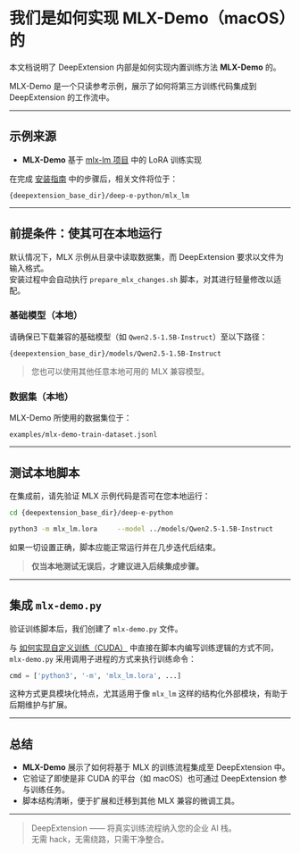 # 我们是如何实现 MLX-Demo（macOS）的

本文档说明了 DeepExtension 内部是如何实现内置训练方法 **MLX-Demo** 的。

MLX-Demo 是一个只读参考示例，展示了如何将第三方训练代码集成到 DeepExtension 的工作流中。

---

## 示例来源

- **MLX-Demo** 基于 [mlx-lm 项目](https://github.com/ml-explore/mlx-lm) 中的 LoRA 训练实现

在完成 [安装指南](developer/install.md) 中的步骤后，相关文件将位于：

```
{deepextension_base_dir}/deep-e-python/mlx_lm
```

---

## 前提条件：使其可在本地运行

默认情况下，MLX 示例从目录中读取数据集，而 DeepExtension 要求以文件为输入格式。  
安装过程中会自动执行 `prepare_mlx_changes.sh` 脚本，对其进行轻量修改以适配。

### 基础模型（本地）

请确保已下载兼容的基础模型（如 `Qwen2.5-1.5B-Instruct`）至以下路径：

```
{deepextension_base_dir}/models/Qwen2.5-1.5B-Instruct
```

> 您也可以使用其他任意本地可用的 MLX 兼容模型。

### 数据集（本地）

MLX-Demo 所使用的数据集位于：

```
examples/mlx-demo-train-dataset.jsonl
```

---

## 测试本地脚本

在集成前，请先验证 MLX 示例代码是否可在您本地运行：

```bash
cd {deepextension_base_dir}/deep-e-python
```

```bash
python3 -m mlx_lm.lora     --model ../models/Qwen2.5-1.5B-Instruct     --train     --data examples/mlx-demo-train-dataset.jsonl     --iters 2
```

如果一切设置正确，脚本应能正常运行并在几步迭代后结束。

> **仅当本地测试无误后，才建议进入后续集成步骤。**

---

## 集成 `mlx-demo.py`

验证训练脚本后，我们创建了 `mlx-demo.py` 文件。

与 [如何实现自定义训练（CUDA）](implement-own-ai-training-cuda.md) 中直接在脚本内编写训练逻辑的方式不同，  
`mlx-demo.py` 采用调用子进程的方式来执行训练命令：

```python
cmd = ['python3', '-m', 'mlx_lm.lora', ...]
```

这种方式更具模块化特点，尤其适用于像 `mlx_lm` 这样的结构化外部模块，有助于后期维护与扩展。

---

## 总结

- **MLX-Demo** 展示了如何将基于 MLX 的训练流程集成至 DeepExtension 中。
- 它验证了即使是非 CUDA 的平台（如 macOS）也可通过 DeepExtension 参与训练任务。
- 脚本结构清晰，便于扩展和迁移到其他 MLX 兼容的微调工具。

---

> DeepExtension —— 将真实训练流程纳入您的企业 AI 栈。  
> 无需 hack，无需绕路，只需干净整合。

